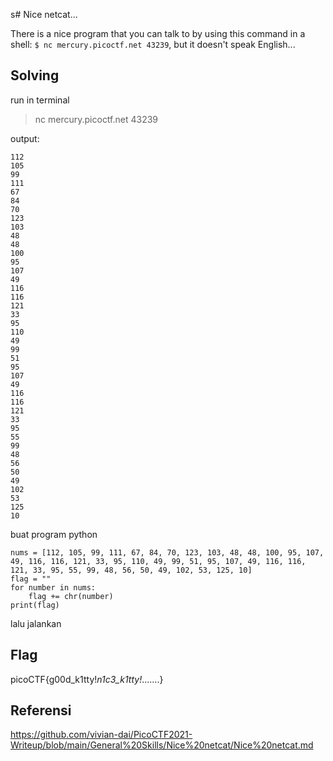s# Nice netcat...

There is a nice program that you can talk to by using this command in a shell: `$ nc mercury.picoctf.net 43239`, but it doesn't speak English...

## Solving
run in terminal
>nc mercury.picoctf.net 43239

output:
```
112 
105 
99 
111 
67 
84 
70 
123 
103 
48 
48 
100 
95 
107 
49 
116 
116 
121 
33 
95 
110 
49 
99 
51 
95 
107 
49 
116 
116 
121 
33 
95 
55 
99 
48 
56 
50 
49 
102 
53 
125 
10 
```
buat program python
```
nums = [112, 105, 99, 111, 67, 84, 70, 123, 103, 48, 48, 100, 95, 107, 49, 116, 116, 121, 33, 95, 110, 49, 99, 51, 95, 107, 49, 116, 116, 121, 33, 95, 55, 99, 48, 56, 50, 49, 102, 53, 125, 10]
flag = ""
for number in nums:
    flag += chr(number)
print(flag)
```
lalu jalankan
## Flag
picoCTF{g00d_k1tty!_n1c3_k1tty!_.......}

## Referensi
https://github.com/vivian-dai/PicoCTF2021-Writeup/blob/main/General%20Skills/Nice%20netcat/Nice%20netcat.md